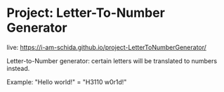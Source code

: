 # Project: Letter-To-Number Generator  
live: https://i-am-schida.github.io/project-LetterToNumberGenerator/  

Letter-to-Number generator: certain letters will be translated to numbers instead.  

Example: "Hello world!" = "H3110 w0r1d!"  
